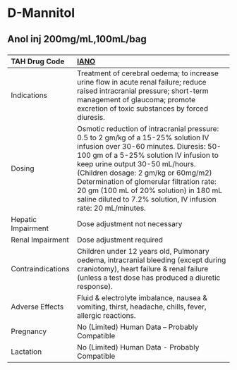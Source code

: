 # D-Mannitol

## Anol inj 200mg/mL,100mL/bag

##### 

| TAH Drug Code      | [IANO](https://www.tahsda.org.tw/drugs/hissearch.php?drug_code=IANO)                                                                                                                                                                                                                                                                                                                                   |
|:-------------------|:-------------------------------------------------------------------------------------------------------------------------------------------------------------------------------------------------------------------------------------------------------------------------------------------------------------------------------------------------------------------------------------------------------|
| Indications        | Treatment of cerebral oedema; to increase urine flow in acute renal failure; reduce raised intracranial pressure; short-term management of glaucoma; promote excretion of toxic substances by forced diuresis.                                                                                                                                                                                         |
| Dosing             | Osmotic reduction of intracranial pressure: 0.5 to 2 gm/kg of a 15-25% solution IV infusion over 30-60 minutes. Diuresis: 50-100 gm of a 5-25% solution IV infusion to keep urine output 30-50 mL/hours. (Children dosage: 2 gm/kg or 60mg/m2) Determination of glomerular filtration rate: 20 gm (100 mL of 20% solution) in 180 mL saline diluted to 7.2% solution, IV infusion rate: 20 mL/minutes. |
| Hepatic Impairment | Dose adjustment not necessary                                                                                                                                                                                                                                                                                                                                                                          |
| Renal Impairment   | Dose adjustment required                                                                                                                                                                                                                                                                                                                                                                               |
| Contraindications  | Children under 12 years old, Pulmonary oedema, intracranial bleeding (except during craniotomy), heart failure & renal failure (unless a test dose has produced a diuretic response).                                                                                                                                                                                                                  |
| Adverse Effects    | Fluid & electrolyte imbalance, nausea & vomiting, thirst, headache, chills, fever, allergic reactions.                                                                                                                                                                                                                                                                                                 |
| Pregnancy          | No (Limited) Human Data – Probably Compatible                                                                                                                                                                                                                                                                                                                                                          |
| Lactation          | No (Limited) Human Data - Probably Compatible                                                                                                                                                                                                                                                                                                                                                          |

